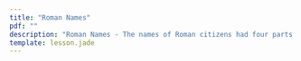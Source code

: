 ```yaml
---
title: "Roman Names"
pdf: ""
description: "Roman Names - The names of Roman citizens had four parts. Paul's Roman name was Saulus Benjaminus Tarsus Paulus."
template: lesson.jade
---
```

